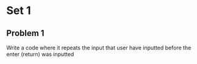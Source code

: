 # Set 1
## Problem 1
Write a code where it repeats the input that user have inputted before the enter (return) was inputted